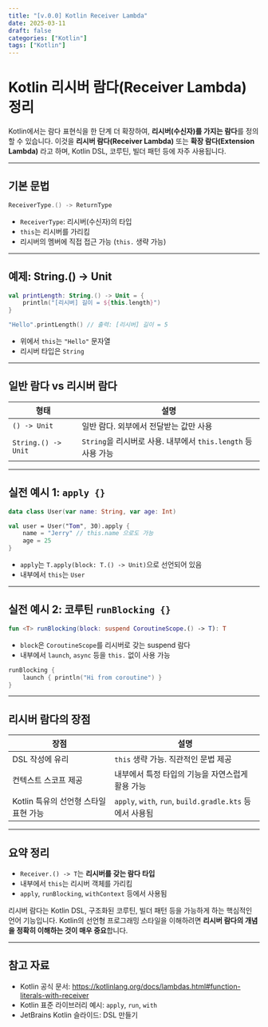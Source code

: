 ```yaml
---
title: "[v.0.0] Kotlin Receiver Lambda"
date: 2025-03-11
draft: false
categories: ["Kotlin"]
tags: ["Kotlin"]
---
```



# Kotlin 리시버 람다(Receiver Lambda) 정리

Kotlin에서는 람다 표현식을 한 단계 더 확장하여, **리시버(수신자)를 가지는 람다**를 정의할 수 있습니다. 이것을 **리시버 람다(Receiver Lambda)** 또는 **확장 람다(Extension Lambda)** 라고 하며, Kotlin DSL, 코루틴, 빌더 패턴 등에 자주 사용됩니다.

---

## 기본 문법

```kotlin
ReceiverType.() -> ReturnType
```

- `ReceiverType`: 리시버(수신자)의 타입
- `this`는 리시버를 가리킴
- 리시버의 멤버에 직접 접근 가능 (`this.` 생략 가능)

---

## 예제: String.() -> Unit

```kotlin
val printLength: String.() -> Unit = {
    println("[리시버] 길이 = ${this.length}")
}

"Hello".printLength() // 출력: [리시버] 길이 = 5
```

- 위에서 `this`는 `"Hello"` 문자열
- 리시버 타입은 `String`

---

## 일반 람다 vs 리시버 람다

| 형태 | 설명 |
|------|------|
| `() -> Unit` | 일반 람다. 외부에서 전달받는 값만 사용 |
| `String.() -> Unit` | `String`을 리시버로 사용. 내부에서 `this.length` 등 사용 가능 |

---

## 실전 예시 1: `apply {}`

```kotlin
data class User(var name: String, var age: Int)

val user = User("Tom", 30).apply {
    name = "Jerry" // this.name 으로도 가능
    age = 25
}
```

- `apply`는 `T.apply(block: T.() -> Unit)`으로 선언되어 있음
- 내부에서 `this`는 `User`

---

## 실전 예시 2: 코루틴 `runBlocking {}`

```kotlin
fun <T> runBlocking(block: suspend CoroutineScope.() -> T): T
```

- `block`은 `CoroutineScope`를 리시버로 갖는 suspend 람다
- 내부에서 `launch`, `async` 등을 `this.` 없이 사용 가능

```kotlin
runBlocking {
    launch { println("Hi from coroutine") }
}
```

---

## 리시버 람다의 장점

| 장점 | 설명 |
|------|------|
| DSL 작성에 유리 | `this` 생략 가능. 직관적인 문법 제공 |
| 컨텍스트 스코프 제공 | 내부에서 특정 타입의 기능을 자연스럽게 활용 가능 |
| Kotlin 특유의 선언형 스타일 표현 가능 | `apply`, `with`, `run`, `build.gradle.kts` 등에서 사용됨 |

---

## 요약 정리

- `Receiver.() -> T`는 **리시버를 갖는 람다 타입**
- 내부에서 `this`는 리시버 객체를 가리킴
- `apply`, `runBlocking`, `withContext` 등에서 사용됨

리시버 람다는 Kotlin DSL, 구조화된 코루틴, 빌더 패턴 등을 가능하게 하는 핵심적인 언어 기능입니다. Kotlin의 선언형 프로그래밍 스타일을 이해하려면 **리시버 람다의 개념을 정확히 이해하는 것이 매우 중요**합니다.

---

## 참고 자료

- Kotlin 공식 문서: https://kotlinlang.org/docs/lambdas.html#function-literals-with-receiver
- Kotlin 표준 라이브러리 예시: `apply`, `run`, `with`
- JetBrains Kotlin 슬라이드: DSL 만들기
